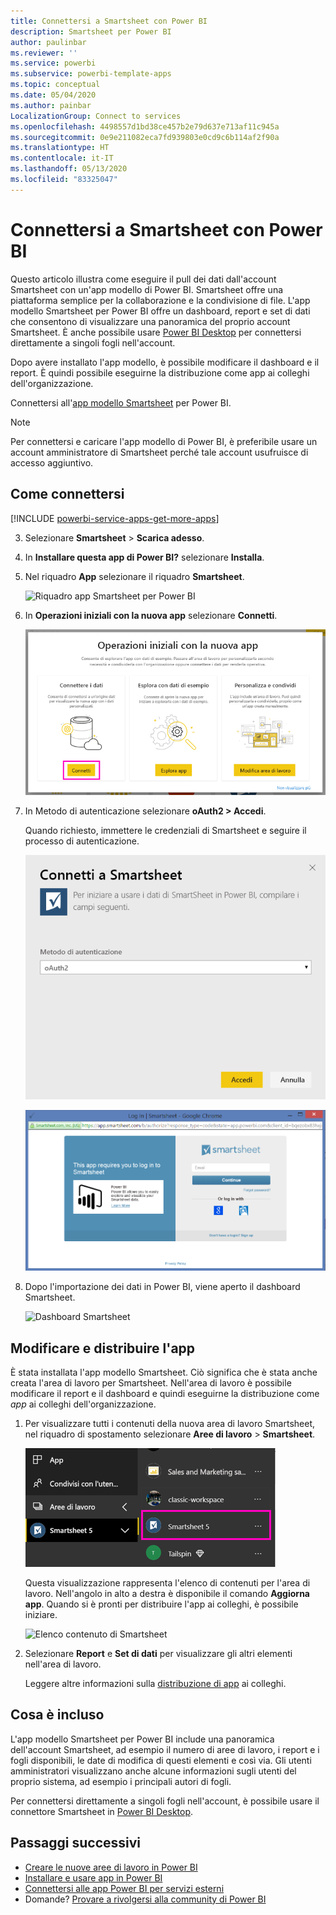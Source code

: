 ```yaml
---
title: Connettersi a Smartsheet con Power BI
description: Smartsheet per Power BI
author: paulinbar
ms.reviewer: ''
ms.service: powerbi
ms.subservice: powerbi-template-apps
ms.topic: conceptual
ms.date: 05/04/2020
ms.author: painbar
LocalizationGroup: Connect to services
ms.openlocfilehash: 4498557d1bd38ce457b2e79d637e713af11c945a
ms.sourcegitcommit: 0e9e211082eca7fd939803e0cd9c6b114af2f90a
ms.translationtype: HT
ms.contentlocale: it-IT
ms.lasthandoff: 05/13/2020
ms.locfileid: "83325047"
---
```

# <a name="connect-to-smartsheet-with-power-bi"></a>Connettersi a Smartsheet con Power BI
Questo articolo illustra come eseguire il pull dei dati dall'account Smartsheet con un'app modello di Power BI. Smartsheet offre una piattaforma semplice per la collaborazione e la condivisione di file. L'app modello Smartsheet per Power BI offre un dashboard, report e set di dati che consentono di visualizzare una panoramica del proprio account Smartsheet. È anche possibile usare [Power BI Desktop](desktop-connect-to-data.md) per connettersi direttamente a singoli fogli nell'account. 

Dopo avere installato l'app modello, è possibile modificare il dashboard e il report. È quindi possibile eseguirne la distribuzione come app ai colleghi dell'organizzazione.

Connettersi all'[app modello Smartsheet](https://app.powerbi.com/groups/me/getapps/services/pbi-contentpacks.pbiapps-smartsheet) per Power BI.

>[!NOTE]
>Per connettersi e caricare l'app modello di Power BI, è preferibile usare un account amministratore di Smartsheet perché tale account usufruisce di accesso aggiuntivo.

## <a name="how-to-connect"></a>Come connettersi

[!INCLUDE [powerbi-service-apps-get-more-apps](../includes/powerbi-service-apps-get-more-apps.md)]

3. Selezionare **Smartsheet**  \> **Scarica adesso**.
4. In **Installare questa app di Power BI?** selezionare **Installa**.
4. Nel riquadro **App** selezionare il riquadro **Smartsheet**.

    ![Riquadro app Smartsheet per Power BI](media/service-connect-to-smartsheet/power-bi-smartsheet-tile.png)

6. In **Operazioni iniziali con la nuova app** selezionare **Connetti**.

    ![Operazioni iniziali con la nuova app](media/service-connect-to-zendesk/power-bi-new-app-connect-get-started.png)

4. In Metodo di autenticazione selezionare **oAuth2 \> Accedi**.
   
   Quando richiesto, immettere le credenziali di Smartsheet e seguire il processo di autenticazione.
   
   ![Credenziali Smartsheet](media/service-connect-to-smartsheet/creds.png)
   
   ![Accesso a Smartsheet](media/service-connect-to-smartsheet/creds2.png)

5. Dopo l'importazione dei dati in Power BI, viene aperto il dashboard Smartsheet.
   
   ![Dashboard Smartsheet](media/service-connect-to-smartsheet/power-bi-smartsheet-dashboard.png)

## <a name="modify-and-distribute-your-app"></a>Modificare e distribuire l'app

È stata installata l'app modello Smartsheet. Ciò significa che è stata anche creata l'area di lavoro per Smartsheet. Nell'area di lavoro è possibile modificare il report e il dashboard e quindi eseguirne la distribuzione come *app* ai colleghi dell'organizzazione. 

1. Per visualizzare tutti i contenuti della nuova area di lavoro Smartsheet, nel riquadro di spostamento selezionare **Aree di lavoro** > **Smartsheet**. 

    ![Area di lavoro Smartsheet nel riquadro di spostamento](media/service-connect-to-smartsheet/power-bi-smartsheet-workspace.png)

    Questa visualizzazione rappresenta l'elenco di contenuti per l'area di lavoro. Nell'angolo in alto a destra è disponibile il comando **Aggiorna app**. Quando si è pronti per distribuire l'app ai colleghi, è possibile iniziare. 

    ![Elenco contenuto di Smartsheet](media/service-connect-to-smartsheet/power-bi-smartsheet-workspace-content.png)

2. Selezionare **Report** e **Set di dati** per visualizzare gli altri elementi nell'area di lavoro.

    Leggere altre informazioni sulla [distribuzione di app](../collaborate-share/service-create-distribute-apps.md) ai colleghi.

## <a name="whats-included"></a>Cosa è incluso
L'app modello Smartsheet per Power BI include una panoramica dell'account Smartsheet, ad esempio il numero di aree di lavoro, i report e i fogli disponibili, le date di modifica di questi elementi e così via. Gli utenti amministratori visualizzano anche alcune informazioni sugli utenti del proprio sistema, ad esempio i principali autori di fogli.  

Per connettersi direttamente a singoli fogli nell'account, è possibile usare il connettore Smartsheet in [Power BI Desktop](desktop-connect-to-data.md).  

## <a name="next-steps"></a>Passaggi successivi

* [Creare le nuove aree di lavoro in Power BI](../collaborate-share/service-create-the-new-workspaces.md)
* [Installare e usare app in Power BI](../consumer/end-user-apps.md)
* [Connettersi alle app Power BI per servizi esterni](service-connect-to-services.md)
* Domande? [Provare a rivolgersi alla community di Power BI](https://community.powerbi.com/)